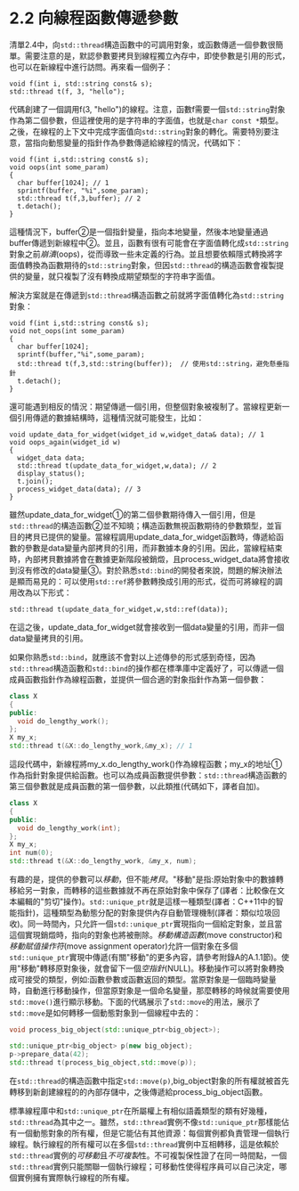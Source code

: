 # 2.2 向線程函數傳遞參數

清單2.4中，向`std::thread`構造函數中的可調用對象，或函數傳遞一個參數很簡單。需要注意的是，默認參數要拷貝到線程獨立內存中，即使參數是引用的形式，也可以在新線程中進行訪問。再來看一個例子：

```
void f(int i, std::string const& s);
std::thread t(f, 3, "hello");
```

代碼創建了一個調用f(3, "hello")的線程。注意，函數f需要一個`std::string`對象作為第二個參數，但這裡使用的是字符串的字面值，也就是`char const *`類型。之後，在線程的上下文中完成字面值向`std::string`對象的轉化。需要特別要注意，當指向動態變量的指針作為參數傳遞給線程的情況，代碼如下：

```
void f(int i,std::string const& s);
void oops(int some_param)
{
  char buffer[1024]; // 1
  sprintf(buffer, "%i",some_param);
  std::thread t(f,3,buffer); // 2
  t.detach();
}
```

這種情況下，buffer②是一個指針變量，指向本地變量，然後本地變量通過buffer傳遞到新線程中②。並且，函數有很有可能會在字面值轉化成`std::string`對象之前*崩潰*(oops)，從而導致一些未定義的行為。並且想要依賴隱式轉換將字面值轉換為函數期待的`std::string`對象，但因`std::thread`的構造函數會複製提供的變量，就只複製了沒有轉換成期望類型的字符串字面值。

解決方案就是在傳遞到`std::thread`構造函數之前就將字面值轉化為`std::string`對象：

```
void f(int i,std::string const& s);
void not_oops(int some_param)
{
  char buffer[1024];
  sprintf(buffer,"%i",some_param);
  std::thread t(f,3,std::string(buffer));  // 使用std::string，避免懸垂指針
  t.detach();
}
```

還可能遇到相反的情況：期望傳遞一個引用，但整個對象被複制了。當線程更新一個引用傳遞的數據結構時，這種情況就可能發生，比如：

```
void update_data_for_widget(widget_id w,widget_data& data); // 1
void oops_again(widget_id w)
{
  widget_data data;
  std::thread t(update_data_for_widget,w,data); // 2
  display_status();
  t.join();
  process_widget_data(data); // 3
}
```

雖然update_data_for_widget①的第二個參數期待傳入一個引用，但是`std::thread`的構造函數②並不知曉；構造函數無視函數期待的參數類型，並盲目的拷貝已提供的變量。當線程調用update_data_for_widget函數時，傳遞給函數的參數是data變量內部拷貝的引用，而非數據本身的引用。因此，當線程結束時，內部拷貝數據將會在數據更新階段被銷燬，且process_widget_data將會接收到沒有修改的data變量③。對於熟悉`std::bind`的開發者來說，問題的解決辦法是顯而易見的：可以使用`std::ref`將參數轉換成引用的形式，從而可將線程的調用改為以下形式：

```
std::thread t(update_data_for_widget,w,std::ref(data));
```

在這之後，update_data_for_widget就會接收到一個data變量的引用，而非一個data變量拷貝的引用。

如果你熟悉`std::bind`，就應該不會對以上述傳參的形式感到奇怪，因為`std::thread`構造函數和`std::bind`的操作都在標準庫中定義好了，可以傳遞一個成員函數指針作為線程函數，並提供一個合適的對象指針作為第一個參數：

```c++
class X
{
public:
  void do_lengthy_work();
};
X my_x;
std::thread t(&X::do_lengthy_work,&my_x); // 1
```

這段代碼中，新線程將my_x.do_lengthy_work()作為線程函數；my_x的地址①作為指針對象提供給函數。也可以為成員函數提供參數：`std::thread`構造函數的第三個參數就是成員函數的第一個參數，以此類推(代碼如下，譯者自加)。

```c++
class X
{
public:
  void do_lengthy_work(int);
};
X my_x;
int num(0);
std::thread t(&X::do_lengthy_work, &my_x, num);
```

有趣的是，提供的參數可以*移動*，但不能*拷貝*。"移動"是指:原始對象中的數據轉移給另一對象，而轉移的這些數據就不再在原始對象中保存了(譯者：比較像在文本編輯的"剪切"操作)。`std::unique_ptr`就是這樣一種類型(譯者：C++11中的智能指針)，這種類型為動態分配的對象提供內存自動管理機制(譯者：類似垃圾回收)。同一時間內，只允許一個`std::unique_ptr`實現指向一個給定對象，並且當這個實現銷燬時，指向的對象也將被刪除。*移動構造函數*(move constructor)和*移動賦值操作符*(move assignment operator)允許一個對象在多個`std::unique_ptr`實現中傳遞(有關"移動"的更多內容，請參考附錄A的A.1.1節)。使用"移動"轉移原對象後，就會留下一個*空指針*(NULL)。移動操作可以將對象轉換成可接受的類型，例如:函數參數或函數返回的類型。當原對象是一個臨時變量時，自動進行移動操作，但當原對象是一個命名變量，那麼轉移的時候就需要使用`std::move()`進行顯示移動。下面的代碼展示了`std::move`的用法，展示了`std::move`是如何轉移一個動態對象到一個線程中去的：

```c++
void process_big_object(std::unique_ptr<big_object>);

std::unique_ptr<big_object> p(new big_object);
p->prepare_data(42);
std::thread t(process_big_object,std::move(p));
```

在`std::thread`的構造函數中指定`std::move(p)`,big_object對象的所有權就被首先轉移到新創建線程的的內部存儲中，之後傳遞給process_big_object函數。

標準線程庫中和`std::unique_ptr`在所屬權上有相似語義類型的類有好幾種，`std::thread`為其中之一。雖然，`std::thread`實例不像`std::unique_ptr`那樣能佔有一個動態對象的所有權，但是它能佔有其他資源：每個實例都負責管理一個執行線程。執行線程的所有權可以在多個`std::thread`實例中互相轉移，這是依賴於`std::thread`實例的*可移動*且*不可複製*性。不可複製保性證了在同一時間點，一個`std::thread`實例只能關聯一個執行線程；可移動性使得程序員可以自己決定，哪個實例擁有實際執行線程的所有權。